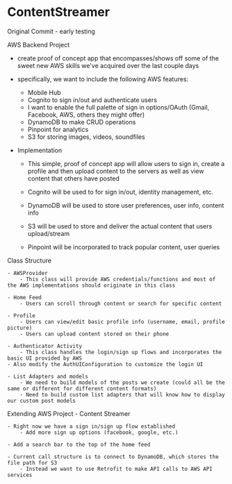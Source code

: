 # ContentStreamer
Original Commit - early testing

AWS Backend Project

- create proof of concept app that encompasses/shows off some of the sweet new AWS skills we've acquired over the last couple days 

- specifically, we want to include the following AWS features:
    - Mobile Hub
    - Cognito to sign in/out and authenticate users
	- I want to enable the full palette of sign in options/OAuth (Gmail, Facebook, AWS, others they might offer)
    - DynamoDB to make CRUD operations
    - Pinpoint for analytics
    - S3 for storing images, videos, soundfiles

- Implementation
    - This simple, proof of concept app will allow users to sign in, create a profile and then upload content to the servers as 
        well as view content that others have posted

    - Cognito will be used to for sign in/out, identity management, etc.
    - DynamoDB will be used to store user preferences, user info, content info
    - S3 will be used to store and deliver the actual content that users upload/stream
    - Pinpoint will be incorporated to track popular content, user queries

Class Structure 

    - AWSProvider
        - This class will provide AWS credentials/functions and most of the AWS implementations should originate in this class
        
    - Home Feed
        - Users can scroll through content or search for specific content
        
    - Profile
        - Users can view/edit basic profile info (username, email, profile picture)
        - Users can upload content stored on their phone
	
    - Authenticator Activity
        - This class handles the login/sign up flows and incorporates the basic UI provided by AWS
	- Also modify the AuthUIConfiguration to customize the login UI
        
    - List Adapters and models
        - We need to build models of the posts we create (could all be the same or different for different content formats)
        - Need to build custom list adapters that will know how to display our custom post models
	
	

Extending AWS Project - Content Streamer
    
    - Right now we have a sign in/sign up flow established
        - Add more sign up options (facebook, google, etc.)

    - Add a search bar to the top of the home feed

    - Current call structure is to connect to DynamoDB, which stores the file path for S3
        - Instead we want to use Retrofit to make API calls to AWS API services
